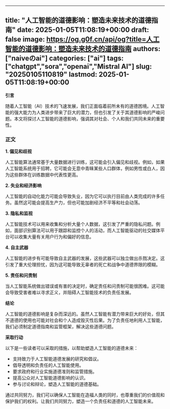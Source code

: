 
---
title: "人工智能的道德影响：塑造未来技术的道德指南"
date: 2025-01-05T11:08:19+00:00
draft: false
image: https://og.g0f.cn/api/og?title=人工智能的道德影响：塑造未来技术的道德指南
authors: ["naiveのai"]
categories: ["ai"]
tags: ["chatgpt","sora","openai","Mistral AI"]
slug: "20250105110819"
lastmod: 2025-01-05T11:08:19+00:00
---
**引言**

随着人工智能（AI）技术的飞速发展，我们正面临着前所未有的道德困境。人工智能的强大能力为人类进步带来了巨大的潜力，但也引发了关于其道德影响的严峻问题。本文将探讨人工智能的道德影响，强调其对社会、个人和我们共同未来的重要性。

### 正文

**1. 偏见和歧视**

人工智能算法通常基于大量数据进行训练，这可能会引入偏见和歧视。例如，如果人工智能系统用于招聘，它可能会无意中青睐某些人口群体，例如男性或白人，因为这些群体在训练数据中代表性更高。

**2. 失业和经济影响**

人工智能的自动化能力可能会导致失业，因为它可以执行目前由人类完成的许多任务。虽然这可能会提高生产力，但也可能加剧经济不平等和社会动荡。

**3. 隐私和监视**

人工智能技术可以用来收集和分析大量个人数据，这引发了严重的隐私问题。例如，面部识别算法可以用于跟踪和监控个人的活动，而人工智能驱动的社交媒体平台可以收集大量有关用户行为和偏好的信息。

**4. 自主武器**

人工智能的进步有可能导致自主武器的发展，这些武器可以独立做出杀戮决定。这引发了重大伦理担忧，因为这可能导致无辜者的死亡和战争中道德界限的模糊。

**5. 责任和问责制**

当人工智能系统做出错误或有害的决定时，确定责任和问责制可能很困难。这可能会导致受害者难以寻求正义，并阻碍人工智能技术的负责任发展。

**结论**

人工智能的道德影响是复杂而深远的。虽然人工智能有潜力带来巨大的好处，但其不道德的使用也可能对社会和个人造成毁灭性后果。为了负责任地利用人工智能，我们必须制定道德指南和监管框架，解决这些道德问题。

**采取行动**

以下是一些读者可以采取的措施，以帮助塑造人工智能的道德未来：

* 支持致力于人工智能道德发展的研究和倡议。
* 倡导透明和负责任的人工智能使用。
* 要求政府和行业实施道德准则和监管措施。
* 提高公众对人工智能道德影响的认识。
* 参与讨论和辩论，塑造人工智能的道德基础。

通过共同努力，我们可以确保人工智能在造福人类的同时，也尊重我们的价值观和保护我们的权利。让我们共同努力，塑造一个负责任和道德的人工智能未来。